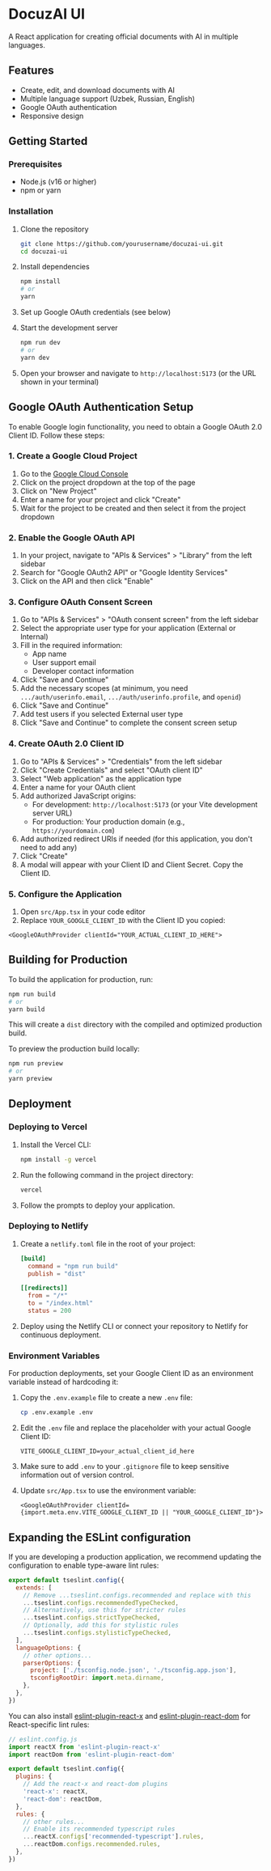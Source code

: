 # DocuzAI UI

A React application for creating official documents with AI in multiple languages.

## Features

- Create, edit, and download documents with AI
- Multiple language support (Uzbek, Russian, English)
- Google OAuth authentication
- Responsive design

## Getting Started

### Prerequisites

- Node.js (v16 or higher)
- npm or yarn

### Installation

1. Clone the repository
   ```bash
   git clone https://github.com/yourusername/docuzai-ui.git
   cd docuzai-ui
   ```

2. Install dependencies
   ```bash
   npm install
   # or
   yarn
   ```

3. Set up Google OAuth credentials (see below)

4. Start the development server
   ```bash
   npm run dev
   # or
   yarn dev
   ```

5. Open your browser and navigate to `http://localhost:5173` (or the URL shown in your terminal)

## Google OAuth Authentication Setup

To enable Google login functionality, you need to obtain a Google OAuth 2.0 Client ID. Follow these steps:

### 1. Create a Google Cloud Project

1. Go to the [Google Cloud Console](https://console.cloud.google.com/)
2. Click on the project dropdown at the top of the page
3. Click on "New Project"
4. Enter a name for your project and click "Create"
5. Wait for the project to be created and then select it from the project dropdown

### 2. Enable the Google OAuth API

1. In your project, navigate to "APIs & Services" > "Library" from the left sidebar
2. Search for "Google OAuth2 API" or "Google Identity Services"
3. Click on the API and then click "Enable"

### 3. Configure OAuth Consent Screen

1. Go to "APIs & Services" > "OAuth consent screen" from the left sidebar
2. Select the appropriate user type for your application (External or Internal)
3. Fill in the required information:
   - App name
   - User support email
   - Developer contact information
4. Click "Save and Continue"
5. Add the necessary scopes (at minimum, you need `.../auth/userinfo.email`, `.../auth/userinfo.profile`, and `openid`)
6. Click "Save and Continue"
7. Add test users if you selected External user type
8. Click "Save and Continue" to complete the consent screen setup

### 4. Create OAuth 2.0 Client ID

1. Go to "APIs & Services" > "Credentials" from the left sidebar
2. Click "Create Credentials" and select "OAuth client ID"
3. Select "Web application" as the application type
4. Enter a name for your OAuth client
5. Add authorized JavaScript origins:
   - For development: `http://localhost:5173` (or your Vite development server URL)
   - For production: Your production domain (e.g., `https://yourdomain.com`)
6. Add authorized redirect URIs if needed (for this application, you don't need to add any)
7. Click "Create"
8. A modal will appear with your Client ID and Client Secret. Copy the Client ID.

### 5. Configure the Application

1. Open `src/App.tsx` in your code editor
2. Replace `YOUR_GOOGLE_CLIENT_ID` with the Client ID you copied:

```tsx
<GoogleOAuthProvider clientId="YOUR_ACTUAL_CLIENT_ID_HERE">
```

## Building for Production

To build the application for production, run:

```bash
npm run build
# or
yarn build
```

This will create a `dist` directory with the compiled and optimized production build.

To preview the production build locally:

```bash
npm run preview
# or
yarn preview
```

## Deployment

### Deploying to Vercel

1. Install the Vercel CLI:
   ```bash
   npm install -g vercel
   ```

2. Run the following command in the project directory:
   ```bash
   vercel
   ```

3. Follow the prompts to deploy your application.

### Deploying to Netlify

1. Create a `netlify.toml` file in the root of your project:
   ```toml
   [build]
     command = "npm run build"
     publish = "dist"

   [[redirects]]
     from = "/*"
     to = "/index.html"
     status = 200
   ```

2. Deploy using the Netlify CLI or connect your repository to Netlify for continuous deployment.

### Environment Variables

For production deployments, set your Google Client ID as an environment variable instead of hardcoding it:

1. Copy the `.env.example` file to create a new `.env` file:
   ```bash
   cp .env.example .env
   ```

2. Edit the `.env` file and replace the placeholder with your actual Google Client ID:
   ```
   VITE_GOOGLE_CLIENT_ID=your_actual_client_id_here
   ```

3. Make sure to add `.env` to your `.gitignore` file to keep sensitive information out of version control.

4. Update `src/App.tsx` to use the environment variable:
   ```tsx
   <GoogleOAuthProvider clientId={import.meta.env.VITE_GOOGLE_CLIENT_ID || "YOUR_GOOGLE_CLIENT_ID"}>
   ```

## Expanding the ESLint configuration

If you are developing a production application, we recommend updating the configuration to enable type-aware lint rules:

```js
export default tseslint.config({
  extends: [
    // Remove ...tseslint.configs.recommended and replace with this
    ...tseslint.configs.recommendedTypeChecked,
    // Alternatively, use this for stricter rules
    ...tseslint.configs.strictTypeChecked,
    // Optionally, add this for stylistic rules
    ...tseslint.configs.stylisticTypeChecked,
  ],
  languageOptions: {
    // other options...
    parserOptions: {
      project: ['./tsconfig.node.json', './tsconfig.app.json'],
      tsconfigRootDir: import.meta.dirname,
    },
  },
})
```

You can also install [eslint-plugin-react-x](https://github.com/Rel1cx/eslint-react/tree/main/packages/plugins/eslint-plugin-react-x) and [eslint-plugin-react-dom](https://github.com/Rel1cx/eslint-react/tree/main/packages/plugins/eslint-plugin-react-dom) for React-specific lint rules:

```js
// eslint.config.js
import reactX from 'eslint-plugin-react-x'
import reactDom from 'eslint-plugin-react-dom'

export default tseslint.config({
  plugins: {
    // Add the react-x and react-dom plugins
    'react-x': reactX,
    'react-dom': reactDom,
  },
  rules: {
    // other rules...
    // Enable its recommended typescript rules
    ...reactX.configs['recommended-typescript'].rules,
    ...reactDom.configs.recommended.rules,
  },
})
```

